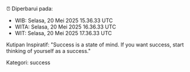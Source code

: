 ⏰ Diperbarui pada:
- WIB: Selasa, 20 Mei 2025 15.36.33 UTC
- WITA: Selasa, 20 Mei 2025 16.36.33 UTC
- WIT: Selasa, 20 Mei 2025 17.36.33 UTC

Kutipan Inspiratif:
"Success is a state of mind. If you want success, start thinking of yourself as a success."


Kategori: success

